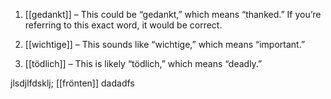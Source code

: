1. [[gedankt]] – This could be “gedankt,” which means “thanked.” If you’re referring to this exact word, it would be correct.

3. [[wichtige]] – This sounds like “wichtige,” which means “important.”

4. [[tödlich]] – This is likely “tödlich,” which means “deadly.”

jlsdjlfdsklj; [[frönten]] dadadfs


